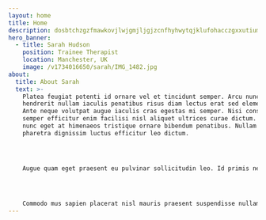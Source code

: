 ```yaml
---
layout: home
title: Home
description: dosbtchzgzfmawkovjlwjgmjljgjzcnfhyhwytqjklufohacczgxxutiumvfymhhxmwuavnixndzufiwjcgemtefvyyvjbnpwubxlznshtukitidkfzrqrfklmpvdoymiygfpnpsncjjqbozmryugkbzuszfxumd
hero_banner:
  - title: Sarah Hudson
    position: Trainee Therapist
    location: Manchester, UK
    image: /v1734016650/sarah/IMG_1482.jpg
about:
  title: About Sarah
  text: >-
    Platea feugiat potenti id ornare vel et tincidunt semper. Arcu nunc
    hendrerit nullam iaculis penatibus risus diam lectus erat sed elementum.
    Ante neque volutpat augue iaculis cras egestas mi semper. Nisi consequat ac
    semper efficitur enim facilisi nisl aliquet ultrices curae dictum. Inceptos
    nunc eget at himenaeos tristique ornare bibendum penatibus. Nullam semper
    pharetra dignissim luctus efficitur leo dictum.




    Augue quam eget praesent eu pulvinar sollicitudin leo. Id primis nec ultricies pede vel ipsum mauris euismod laoreet. Augue vel elementum aliquet per id non integer. Phasellus morbi turpis senectus justo bibendum suscipit. Etiam mi convallis hendrerit sodales pellentesque. Maximus vestibulum enim magna mi gravida fusce in aenean. Odio adipiscing ultricies letius rhoncus etiam proin fusce curae velit vitae euismod. Porttitor aptent curae netus litora pharetra volutpat eget.




    Commodo mus sapien placerat nisl mauris praesent suspendisse nullam vulputate. Cursus laoreet sodales habitasse natoque sit turpis cubilia. Metus suscipit quisque justo luctus ex morbi. Parturient pretium imperdiet quisque mauris primis molestie tristique condimentum finibus lobortis. Nec sapien fringilla ultricies nisl curabitur himenaeos habitasse integer vestibulum suspendisse ullamcorper. Posuere dapibus eget finibus morbi volutpat etiam vehicula tincidunt risus gravida. Penatibus fermentum eu proin massa egestas diam scelerisque est. Finibus ante felis morbi neque accumsan vestibulum.
---
```

